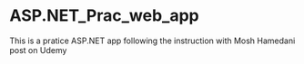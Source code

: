 # ASP.NET_Prac_web_app

This is a pratice ASP.NET app following the instruction with Mosh Hamedani post on Udemy 
